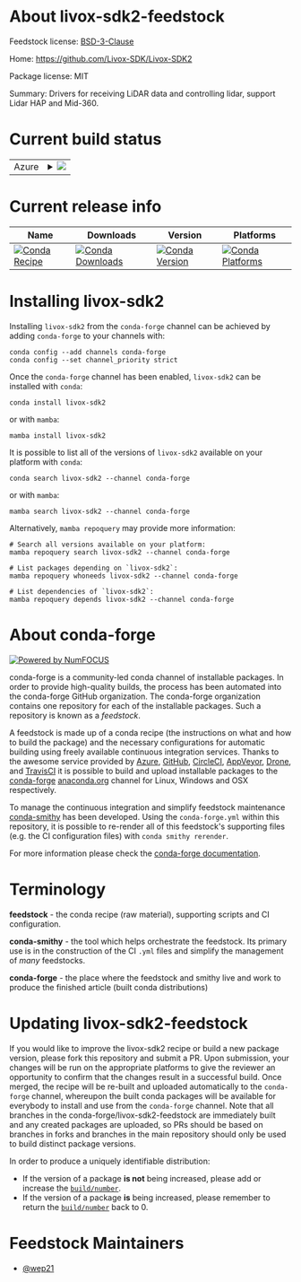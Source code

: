 About livox-sdk2-feedstock
==========================

Feedstock license: [BSD-3-Clause](https://github.com/conda-forge/livox-sdk2-feedstock/blob/main/LICENSE.txt)

Home: https://github.com/Livox-SDK/Livox-SDK2

Package license: MIT

Summary: Drivers for receiving LiDAR data and controlling lidar, support Lidar HAP and Mid-360.

Current build status
====================


<table>
    
  <tr>
    <td>Azure</td>
    <td>
      <details>
        <summary>
          <a href="https://dev.azure.com/conda-forge/feedstock-builds/_build/latest?definitionId=25464&branchName=main">
            <img src="https://dev.azure.com/conda-forge/feedstock-builds/_apis/build/status/livox-sdk2-feedstock?branchName=main">
          </a>
        </summary>
        <table>
          <thead><tr><th>Variant</th><th>Status</th></tr></thead>
          <tbody><tr>
              <td>linux_64</td>
              <td>
                <a href="https://dev.azure.com/conda-forge/feedstock-builds/_build/latest?definitionId=25464&branchName=main">
                  <img src="https://dev.azure.com/conda-forge/feedstock-builds/_apis/build/status/livox-sdk2-feedstock?branchName=main&jobName=linux&configuration=linux%20linux_64_" alt="variant">
                </a>
              </td>
            </tr><tr>
              <td>osx_64</td>
              <td>
                <a href="https://dev.azure.com/conda-forge/feedstock-builds/_build/latest?definitionId=25464&branchName=main">
                  <img src="https://dev.azure.com/conda-forge/feedstock-builds/_apis/build/status/livox-sdk2-feedstock?branchName=main&jobName=osx&configuration=osx%20osx_64_" alt="variant">
                </a>
              </td>
            </tr><tr>
              <td>win_64</td>
              <td>
                <a href="https://dev.azure.com/conda-forge/feedstock-builds/_build/latest?definitionId=25464&branchName=main">
                  <img src="https://dev.azure.com/conda-forge/feedstock-builds/_apis/build/status/livox-sdk2-feedstock?branchName=main&jobName=win&configuration=win%20win_64_" alt="variant">
                </a>
              </td>
            </tr>
          </tbody>
        </table>
      </details>
    </td>
  </tr>
</table>

Current release info
====================

| Name | Downloads | Version | Platforms |
| --- | --- | --- | --- |
| [![Conda Recipe](https://img.shields.io/badge/recipe-livox--sdk2-green.svg)](https://anaconda.org/conda-forge/livox-sdk2) | [![Conda Downloads](https://img.shields.io/conda/dn/conda-forge/livox-sdk2.svg)](https://anaconda.org/conda-forge/livox-sdk2) | [![Conda Version](https://img.shields.io/conda/vn/conda-forge/livox-sdk2.svg)](https://anaconda.org/conda-forge/livox-sdk2) | [![Conda Platforms](https://img.shields.io/conda/pn/conda-forge/livox-sdk2.svg)](https://anaconda.org/conda-forge/livox-sdk2) |

Installing livox-sdk2
=====================

Installing `livox-sdk2` from the `conda-forge` channel can be achieved by adding `conda-forge` to your channels with:

```
conda config --add channels conda-forge
conda config --set channel_priority strict
```

Once the `conda-forge` channel has been enabled, `livox-sdk2` can be installed with `conda`:

```
conda install livox-sdk2
```

or with `mamba`:

```
mamba install livox-sdk2
```

It is possible to list all of the versions of `livox-sdk2` available on your platform with `conda`:

```
conda search livox-sdk2 --channel conda-forge
```

or with `mamba`:

```
mamba search livox-sdk2 --channel conda-forge
```

Alternatively, `mamba repoquery` may provide more information:

```
# Search all versions available on your platform:
mamba repoquery search livox-sdk2 --channel conda-forge

# List packages depending on `livox-sdk2`:
mamba repoquery whoneeds livox-sdk2 --channel conda-forge

# List dependencies of `livox-sdk2`:
mamba repoquery depends livox-sdk2 --channel conda-forge
```


About conda-forge
=================

[![Powered by
NumFOCUS](https://img.shields.io/badge/powered%20by-NumFOCUS-orange.svg?style=flat&colorA=E1523D&colorB=007D8A)](https://numfocus.org)

conda-forge is a community-led conda channel of installable packages.
In order to provide high-quality builds, the process has been automated into the
conda-forge GitHub organization. The conda-forge organization contains one repository
for each of the installable packages. Such a repository is known as a *feedstock*.

A feedstock is made up of a conda recipe (the instructions on what and how to build
the package) and the necessary configurations for automatic building using freely
available continuous integration services. Thanks to the awesome service provided by
[Azure](https://azure.microsoft.com/en-us/services/devops/), [GitHub](https://github.com/),
[CircleCI](https://circleci.com/), [AppVeyor](https://www.appveyor.com/),
[Drone](https://cloud.drone.io/welcome), and [TravisCI](https://travis-ci.com/)
it is possible to build and upload installable packages to the
[conda-forge](https://anaconda.org/conda-forge) [anaconda.org](https://anaconda.org/)
channel for Linux, Windows and OSX respectively.

To manage the continuous integration and simplify feedstock maintenance
[conda-smithy](https://github.com/conda-forge/conda-smithy) has been developed.
Using the ``conda-forge.yml`` within this repository, it is possible to re-render all of
this feedstock's supporting files (e.g. the CI configuration files) with ``conda smithy rerender``.

For more information please check the [conda-forge documentation](https://conda-forge.org/docs/).

Terminology
===========

**feedstock** - the conda recipe (raw material), supporting scripts and CI configuration.

**conda-smithy** - the tool which helps orchestrate the feedstock.
                   Its primary use is in the construction of the CI ``.yml`` files
                   and simplify the management of *many* feedstocks.

**conda-forge** - the place where the feedstock and smithy live and work to
                  produce the finished article (built conda distributions)


Updating livox-sdk2-feedstock
=============================

If you would like to improve the livox-sdk2 recipe or build a new
package version, please fork this repository and submit a PR. Upon submission,
your changes will be run on the appropriate platforms to give the reviewer an
opportunity to confirm that the changes result in a successful build. Once
merged, the recipe will be re-built and uploaded automatically to the
`conda-forge` channel, whereupon the built conda packages will be available for
everybody to install and use from the `conda-forge` channel.
Note that all branches in the conda-forge/livox-sdk2-feedstock are
immediately built and any created packages are uploaded, so PRs should be based
on branches in forks and branches in the main repository should only be used to
build distinct package versions.

In order to produce a uniquely identifiable distribution:
 * If the version of a package **is not** being increased, please add or increase
   the [``build/number``](https://docs.conda.io/projects/conda-build/en/latest/resources/define-metadata.html#build-number-and-string).
 * If the version of a package **is** being increased, please remember to return
   the [``build/number``](https://docs.conda.io/projects/conda-build/en/latest/resources/define-metadata.html#build-number-and-string)
   back to 0.

Feedstock Maintainers
=====================

* [@wep21](https://github.com/wep21/)

